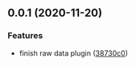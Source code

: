 ## 0.0.1 (2020-11-20)


### Features

* finish raw data plugin ([38730c0](https://github.com/LichKing-2234/flutter_agora_rtc_rawdata/commit/38730c0e080b7a418a7a458140b4140734183178))

